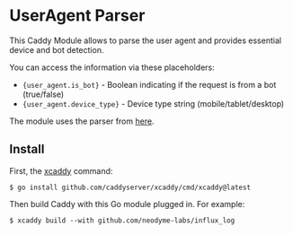UserAgent Parser
===============================================

This Caddy Module allows to parse the user agent and provides essential device and bot detection.

You can access the information via these placeholders:
- `{user_agent.is_bot}` - Boolean indicating if the request is from a bot (true/false)
- `{user_agent.device_type}` - Device type string (mobile/tablet/desktop)

The module uses the parser from [here](https://github.com/mileusna/useragent).

## Install

First, the [xcaddy](https://github.com/caddyserver/xcaddy) command:

```shell
$ go install github.com/caddyserver/xcaddy/cmd/xcaddy@latest
```

Then build Caddy with this Go module plugged in. For example:

```shell
$ xcaddy build --with github.com/neodyme-labs/influx_log
```
